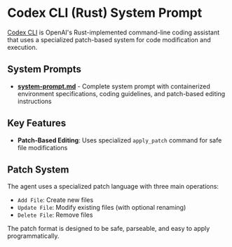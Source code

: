 # Codex CLI (Rust) System Prompt

[Codex CLI](https://github.com/openai/codex) is OpenAI's Rust-implemented command-line coding assistant that uses a specialized patch-based system for code modification and execution.

## System Prompts

- **[system-prompt.md](system-prompt.md)** - Complete system prompt with containerized environment specifications, coding guidelines, and patch-based editing instructions

## Key Features

- **Patch-Based Editing**: Uses specialized `apply_patch` command for safe file modifications

## Patch System

The agent uses a specialized patch language with three main operations:
- `Add File`: Create new files
- `Update File`: Modify existing files (with optional renaming)
- `Delete File`: Remove files

The patch format is designed to be safe, parseable, and easy to apply programmatically.
